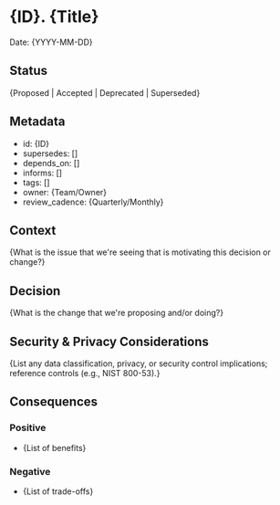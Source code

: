 # {ID}. {Title}

Date: {YYYY-MM-DD}

## Status

{Proposed | Accepted | Deprecated | Superseded}

## Metadata

- id: {ID}
- supersedes: []
- depends_on: []
- informs: []
- tags: []
- owner: {Team/Owner}
- review_cadence: {Quarterly/Monthly}

## Context

{What is the issue that we're seeing that is motivating this decision or change?}

## Decision

{What is the change that we're proposing and/or doing?}

## Security & Privacy Considerations

{List any data classification, privacy, or security control implications; reference controls (e.g., NIST 800-53).}

## Consequences

### Positive

- {List of benefits}

### Negative

- {List of trade-offs}
